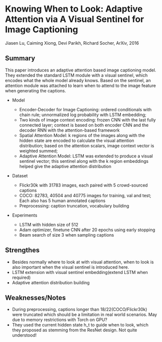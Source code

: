 # Knowing When to Look: Adaptive Attention via A Visual Sentinel for Image Captioning

Jiasen Lu, Caiming Xiong, Devi Parikh, Richard Socher, ArXiv, 2016

## Summary

This paper introduces an adaptive attention based image captioning model. They extended the standard LSTM module with a visual sentinel, which encodes what the whole model already knows. Based on the sentinel, an attention module was attached to learn when to attend to the image feature when generating the captions.

- Model
  - Encoder-Decoder for Image Captioning: ordered conditionals with chain rule; unnormalized log probability with LSTM embedding; 
  - Two kinds of image context encoding: frozen CNN with the last fully connected layer; context is based on both encoder CNN and the decoder RNN with the attention-based framework
  - Spatial Attention Model: k regions of the images along with the hidden state are encoded to calculate the visual attention distribution; based on the attention scalars, image context vector is weighted summed;
  - Adaptive Attention Model: LSTM was extended to produce a visual sentinel vector; this sentinel along with the k region embeddings helped give the adaptive attention distribution

- Dataset
  - Flickr30k with 31783 images, each paired with 5 crowd-sourced captions
  - COCO: 82783, 40504 and 40775 images for training, val and test; Each also has 5 human annotated captions
  - Preprocessing: caption truncation, vocabulary building
  
- Experiments
  - LSTM with hidden size of 512
  - Adam optimizer, finetune CNN after 20 epochs using early stopping
  - Beam search of size 3 when sampling captions
  
## Strengthes

- Besides normally where to look at with visual attention, when to look is also important when the visual sentinel is introduced here.
- LSTM extension with visual sentinel embedding(extend LSTM when required)
- Adaptive attention distribution building

## Weaknesses/Notes

- During preprocessing, captions longer than 18/22(COCO/Flickr30k) were truncated which should be a limitation in real world scenarios. May due to memory restrictions with Torch on GPU?
- They used the current hidden state h_t to guide when to look, which they proposed as stemming from the ResNet design. Not quite understood!
